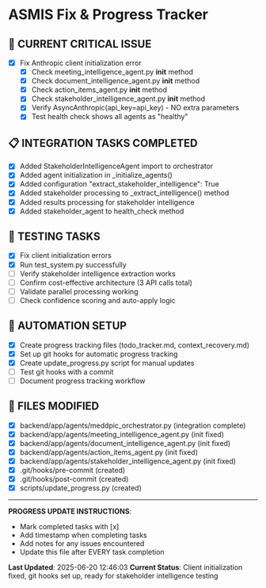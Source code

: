 # ASMIS Fix & Progress Tracker

## 🚨 CURRENT CRITICAL ISSUE
- [x] Fix Anthropic client initialization error
  - [x] Check meeting_intelligence_agent.py __init__ method
  - [x] Check document_intelligence_agent.py __init__ method  
  - [x] Check action_items_agent.py __init__ method
  - [x] Check stakeholder_intelligence_agent.py __init__ method
  - [x] Verify AsyncAnthropic(api_key=api_key) - NO extra parameters
  - [x] Test health check shows all agents as "healthy"

## 📋 INTEGRATION TASKS COMPLETED
- [x] Added StakeholderIntelligenceAgent import to orchestrator
- [x] Added agent initialization in _initialize_agents()
- [x] Added configuration "extract_stakeholder_intelligence": True
- [x] Added stakeholder processing to _extract_intelligence() method
- [x] Added results processing for stakeholder intelligence
- [x] Added stakeholder_agent to health_check method

## 🧪 TESTING TASKS
- [x] Fix client initialization errors
- [x] Run test_system.py successfully
- [ ] Verify stakeholder intelligence extraction works
- [ ] Confirm cost-effective architecture (3 API calls total)
- [ ] Validate parallel processing working
- [ ] Check confidence scoring and auto-apply logic

## 🔧 AUTOMATION SETUP
- [x] Create progress tracking files (todo_tracker.md, context_recovery.md)
- [x] Set up git hooks for automatic progress tracking
- [x] Create update_progress.py script for manual updates
- [ ] Test git hooks with a commit
- [ ] Document progress tracking workflow

## 📁 FILES MODIFIED
- [x] backend/app/agents/meddpic_orchestrator.py (integration complete)
- [x] backend/app/agents/meeting_intelligence_agent.py (init fixed)
- [x] backend/app/agents/document_intelligence_agent.py (init fixed)
- [x] backend/app/agents/action_items_agent.py (init fixed)
- [x] backend/app/agents/stakeholder_intelligence_agent.py (init fixed)
- [x] .git/hooks/pre-commit (created)
- [x] .git/hooks/post-commit (created)
- [x] scripts/update_progress.py (created)

---
**PROGRESS UPDATE INSTRUCTIONS**: 
- Mark completed tasks with [x]
- Add timestamp when completing tasks
- Add notes for any issues encountered
- Update this file after EVERY task completion

**Last Updated**: 2025-06-20 12:46:03
**Current Status**: Client initialization fixed, git hooks set up, ready for stakeholder intelligence testing 